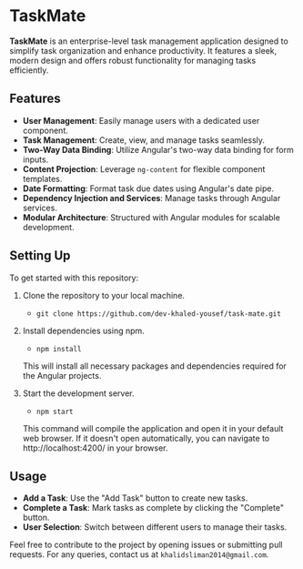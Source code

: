 # TaskMate

**TaskMate** is an enterprise-level task management application designed to simplify task organization and enhance productivity. It features a sleek, modern design and offers robust functionality for managing tasks efficiently.

## Features

- **User Management**: Easily manage users with a dedicated user component.
- **Task Management**: Create, view, and manage tasks seamlessly.
- **Two-Way Data Binding**: Utilize Angular's two-way data binding for form inputs.
- **Content Projection**: Leverage `ng-content` for flexible component templates.
- **Date Formatting**: Format task due dates using Angular's date pipe.
- **Dependency Injection and Services**: Manage tasks through Angular services.
- **Modular Architecture**: Structured with Angular modules for scalable development.

## Setting Up

To get started with this repository:

1. Clone the repository to your local machine.
   - `git clone https://github.com/dev-khaled-yousef/task-mate.git`

2. Install dependencies using npm.
   - `npm install`
   
   This will install all necessary packages and dependencies required for the Angular projects.

3. Start the development server.
   - `npm start`
   
   This command will compile the application and open it in your default web browser. If it doesn't open automatically, you can navigate to http://localhost:4200/ in your browser.

<!--## Screenshots

Here are some screenshots of the application:

### Main Interface
![Main Interface](task-mate/src/assets/screenshots/main.png)

### Add Task Dialog
![Add Task Dialog](task-mate/src/assets/screenshots/add-new-task.png)-->

## Usage

- **Add a Task**: Use the "Add Task" button to create new tasks.
- **Complete a Task**: Mark tasks as complete by clicking the "Complete" button.
- **User Selection**: Switch between different users to manage their tasks.

Feel free to contribute to the project by opening issues or submitting pull requests. For any queries, contact us at `khalidsliman2014@gmail.com`.

